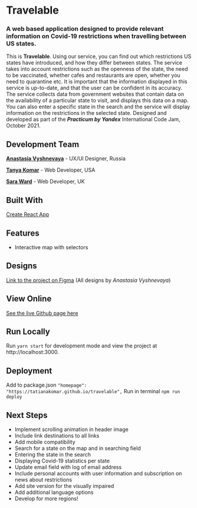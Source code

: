  # Travelable
### A web based application designed to provide relevant information on Covid-19 restrictions when travelling between US states.
This is **Travelable**.
Using our service, you can find out which restrictions US states have introduced, and how they differ between states. The service takes into account restrictions such as the openness of the state, the need to be vaccinated, whether cafes and restaurants are open, whether you need to quarantine etc. It is important that the information displayed in this service is up-to-date, and that the user can be confident in its accuracy. The service collects data from government websites that contain data on the availability of a particular state to visit, and displays this data on a map. You can also enter a specific state in the search and the service will display information on the restrictions in the selected state.
Designed and developed as part of the ***Practicum by Yandex*** International Code Jam, October 2021.
## Development Team
[**Anastasia Vyshnevaya**](https://www.behance.net/A__V) - UX/UI Designer, Russia

[**Tanya Komar**](https://github.com/tatianakomar) - Web Developer, USA

[**Sara Ward**](https://github.com/warsdd) - Web Developer, UK

## Built With
[Create React App](https://github.com/facebook/create-react-app)
## Features
- Interactive map with selectors
## Designs
[Link to the project on Figma](https://www.figma.com/file/g5e3Rzr87NSfGUDlINfyH2/code-jam?node-id=218%3A1252)
(All designs by *Anastasia Vyshnevaya*)
## View Online
[See the live Github page here](https://tatianakomar.github.io/travelable/)
## Run Locally
Run `yarn start` for development mode and view the project at http://localhost:3000.
## Deployment
Add to package.json
`"homepage": "https://tatianakomar.github.io/travelable",`
Run in terminal
`npm run deploy`
## Next Steps
- Implement scrolling animation in header image
- Include link destinations to all links
- Add mobile compatibility
- Search for a state on the map and in searching field
- Entering the state in the search
- Displaying Covid-19 statistics per state
- Update email field with log of email address
- Include personal accounts with user information and subscription on news about restrictions
- Add site version for the visually impaired
- Add additional language options
- Develop for more regions!

